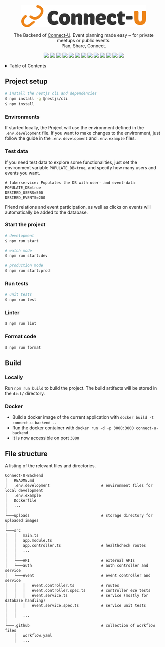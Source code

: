 <p align="center">
  <a href="https://connect-u.site/" target="blank"><img src=".github/logo_full_dark.svg" width="400" alt="Connect-U Logo" /></a>
</p>



  <p align="center">The Backend of <a href="https://connect-u.site/" target="_blank">Connect-U</a>. Event planning made easy ‒ for private meetups or public events. <br/> Plan, Share, Connect.</p>


<p align="center">
  <a href="https://nestjs.com/" target="_blank"><img src="https://img.shields.io/badge/Nest.js-%23E0234E.svg?logo=nestjs&logoColor=white"/></a>
  <a href="https://www.typescriptlang.org/" target="_blank"><img src="https://img.shields.io/badge/TypeScript-3178C6?logo=typescript&logoColor=fff"/></a>
  <a href="https://www.docker.com/" target="_blank"><img src="https://img.shields.io/badge/Docker-2496ED?logo=docker&logoColor=fff"/></a>
  <a href="https://nodejs.org/" target="_blank"><img src="https://img.shields.io/badge/Node.js-6DA55F?logo=node.js&logoColor=white"/></a>
  <a href="https://www.npmjs.com/" target="_blank"><img src="https://img.shields.io/badge/npm-CB3837?logo=npm&logoColor=fff"/></a>
  <a href="https://typeorm.io/" target="_blank"><img src="https://img.shields.io/badge/TypeORM-FE0803?logo=typeorm&logoColor=fff"/></a>
  <a href="https://jestjs.io/" target="_blank"><img src="https://img.shields.io/badge/Jest-C21325?logo=jest&logoColor=fff"/></a>
  <a href="https://eslint.org/" target="_blank"><img src="https://img.shields.io/badge/eslint-3A33D1?logo=eslint&logoColor=white"/></a>
  <a href="https://prettier.io/" target="_blank"><img src="https://img.shields.io/badge/prettier-1A2C34?logo=prettier&logoColor=F7BA3E"/></a>
  <a href="https://jwt.io/" target="_blank"><img src="https://img.shields.io/badge/JWT-000000?logo=JSON%20web%20tokens&logoColor=white"/></a>
  <a href="https://connect-u.site/" target="_blank"><img src="https://img.shields.io/website-up-down-green-red/http/argo.connect-u.site.svg"/></a>
  <a href="https://dev.connect-u.site/api/docs" target="_blank"><img src="https://img.shields.io/website-up-down-green-red/http/argo.connect-u.site.svg?label=OpenAPI%20Docs"/></a>
  <a href="https://github.com/VNxyz1/Connect-U-Backend/pkgs/container/connect-u-backend" target="_blank"><img src="https://img.shields.io/badge/Docker%20images-2496ED?logo=docker&logoColor=fff"/></a>
</p>


<!-- TABLE OF CONTENTS -->
<details>
  <summary>Table of Contents</summary>
  <ol>
    <li>
      <a href="#project-setup">Project setup</a>
      <ul>
        <li><a href="#environments">Environments</a></li>
        <li><a href="#test-data">Test data</a></li>
        <li><a href="#start-the-project">Start the project</a></li>
        <li><a href="#run-tests">Run tests</a></li>
        <li><a href="#linter">Linter</a></li>
        <li><a href="#format-code">Format code</a></li>
      </ul>
    </li>
    <li>
      <a href="#build">Build</a>
      <ul>
        <li><a href="#locally">Locally</a></li>
        <li><a href="#docker">Docker</a></li>
      </ul>
    </li>
    <li><a href="#file-structure">File structure</a></li>
  </ol>
</details>



## Project setup

```bash
# install the nestjs cli and dependencies
$ npm install -g @nestjs/cli
$ npm install
```

### Environments
If started locally, the Project will use the environment defined in the `.env.development` file. If you want to make changes to the environment, just follow the guide in the `.env.development` and `.env.example` files.

### Test data
If you need test data to explore some functionalities, just set the environment variable `POPULATE_DB=true`, and specify how many users and events you want.

```dotenv
# fakerservice: Populates the DB with user- and event-data
POPULATE_DB=true
DESIRED_USERS=500
DESIRED_EVENTS=200
```
Friend relations and event participation, as well as clicks on events will automatically be added to the database.

### Start the project

```bash
# development
$ npm run start
```
```bash
# watch mode
$ npm run start:dev
```
```bash
# production mode
$ npm run start:prod
```

### Run tests

```bash
# unit tests
$ npm run test
```

### Linter

```bash
$ npm run lint
```

### Format code

```bash
$ npm run format
```

## Build
### Locally
Run `npm run build` to build the project. The build artifacts will be stored in the `dist/` directory.

### Docker
- Build a docker image of the current application with `docker build -t connect-u-backend .`.
- Run the docker container with `docker run -d -p 3000:3000 connect-u-backend`
- It is now accessible on port `3000`

## File structure
A listing of the relevant files and directories.

```
Connect-U-Backend
│   README.md
│   .env.development                       # environment files for local development
│   .env.example
│   Dockerfile
│   ...
│
└───uploads                                # storage directory for uploaded images
│
└───src
│   │   main.ts
│   │   app.module.ts
│   │   app.controller.ts                  # healthcheck routes
│   │   ...
│   │
│   └───API                                # external APIs
│   └───auth                               # auth controller and service
│   └───event                              # event controller and service
│   │   │   event.controller.ts            # routes
│   │   │   event.controller.spec.ts       # controller e2e tests
│   │   │   event.service.ts               # service (mostly for database handling)
│   │   │   event.service.spec.ts          # service unit tests
│   │
│   │   ...
│
└───.github                                # collection of workflow files
    │   workflow.yaml
    │   ...
    
```
